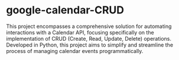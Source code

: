 # google-calendar-CRUD
This project encompasses a comprehensive solution for automating interactions with a Calendar API, focusing specifically on the implementation of CRUD (Create, Read, Update, Delete) operations. Developed in Python, this project aims to simplify and streamline the process of managing calendar events programmatically.
